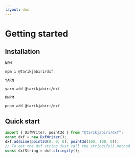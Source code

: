 ```yaml
---
layout: doc
---
```


# Getting started

## Installation

`NPM`
```bash
npm i @tarikjabiri/dxf
```
`YARN`
```bash
yarn add @tarikjabiri/dxf
```
`PNPM`
```bash
pnpm add @tarikjabiri/dxf
```

## Quick start

```js
import { DxfWriter, point3d } from "@tarikjabiri/dxf";
const dxf = new DxfWriter();
dxf.addLine(point3d(0, 0, 0), point3d(100, 100, 0));
// To get the dxf string just call the stringify() method
const dxfString = dxf.stringify();
```
